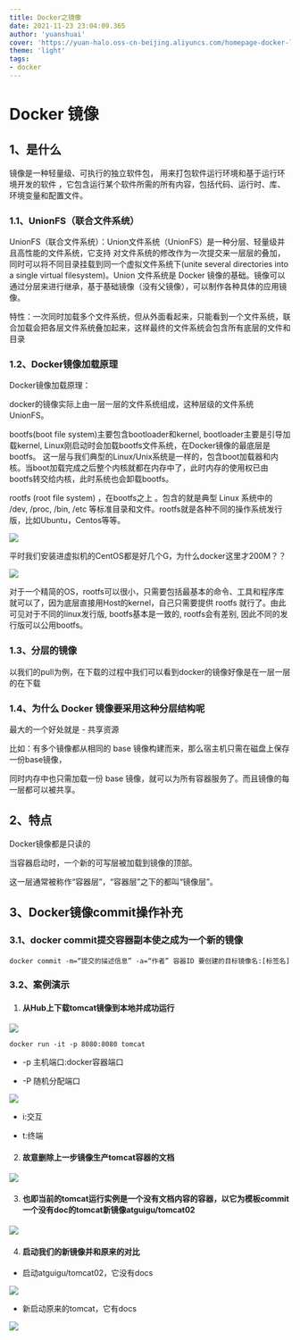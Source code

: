 ```yaml
---
title: Docker之镜像
date: 2021-11-23 23:04:09.365
author: 'yuanshuai'
cover: 'https://yuan-halo.oss-cn-beijing.aliyuncs.com/homepage-docker-logo.png'
theme: 'light'
tags: 
- docker
---
```


# **Docker** **镜像**

## 1、**是什么**

镜像是一种轻量级、可执行的独立软件包， 用来打包软件运行环境和基于运行环境开发的软件 ，它包含运行某个软件所需的所有内容，包括代码、运行时、库、环境变量和配置文件。 

### 1.1、UnionFS（联合文件系统）

UnionFS（联合文件系统）：Union文件系统（UnionFS）是一种分层、轻量级并且高性能的文件系统，它支持 对文件系统的修改作为一次提交来一层层的叠加， 同时可以将不同目录挂载到同一个虚拟文件系统下(unite several directories into a single virtual filesystem)。Union 文件系统是 Docker 镜像的基础。镜像可以通过分层来进行继承，基于基础镜像（没有父镜像），可以制作各种具体的应用镜像。

特性：一次同时加载多个文件系统，但从外面看起来，只能看到一个文件系统，联合加载会把各层文件系统叠加起来，这样最终的文件系统会包含所有底层的文件和目录 

### 1.2、Docker镜像加载原理

Docker镜像加载原理： 

docker的镜像实际上由一层一层的文件系统组成，这种层级的文件系统UnionFS。 

bootfs(boot file system)主要包含bootloader和kernel, bootloader主要是引导加载kernel, Linux刚启动时会加载bootfs文件系统，在Docker镜像的最底层是bootfs。 这一层与我们典型的Linux/Unix系统是一样的，包含boot加载器和内核。当boot加载完成之后整个内核就都在内存中了，此时内存的使用权已由bootfs转交给内核，此时系统也会卸载bootfs。 

rootfs (root file system) ，在bootfs之上 。包含的就是典型 Linux 系统中的 /dev, /proc, /bin, /etc 等标准目录和文件。rootfs就是各种不同的操作系统发行版，比如Ubuntu，Centos等等。  

![](https://hexobbblog.oss-cn-beijing.aliyuncs.com/images/docker/24.png)

平时我们安装进虚拟机的CentOS都是好几个G，为什么docker这里才200M？？ 

![](https://hexobbblog.oss-cn-beijing.aliyuncs.com/images/docker/25.png)

对于一个精简的OS，rootfs可以很小，只需要包括最基本的命令、工具和程序库就可以了，因为底层直接用Host的kernel，自己只需要提供 rootfs 就行了。由此可见对于不同的linux发行版, bootfs基本是一致的, rootfs会有差别, 因此不同的发行版可以公用bootfs。 

### 1.3、分层的镜像

以我们的pull为例，在下载的过程中我们可以看到docker的镜像好像是在一层一层的在下载 

### 1.4、为什么 Docker 镜像要采用这种分层结构呢

最大的一个好处就是 - 共享资源 

比如：有多个镜像都从相同的 base 镜像构建而来，那么宿主机只需在磁盘上保存一份base镜像， 

同时内存中也只需加载一份 base 镜像，就可以为所有容器服务了。而且镜像的每一层都可以被共享。 

## 2、**特点**

Docker镜像都是只读的

当容器启动时，一个新的可写层被加载到镜像的顶部。

这一层通常被称作“容器层”，“容器层”之下的都叫“镜像层”。

## 3、Docker镜像commit操作补充

### 3.1、docker commit提交容器副本使之成为一个新的镜像

```shell
docker commit -m=“提交的描述信息” -a=“作者” 容器ID 要创建的目标镜像名:[标签名]
```

### 3.2、案例演示

1. #### 从Hub上下载tomcat镜像到本地并成功运行

![](https://hexobbblog.oss-cn-beijing.aliyuncs.com/images/docker/26.png)

```shell
docker run -it -p 8080:8080 tomcat
```

- -p 主机端口:docker容器端口

- -P 随机分配端口

![](https://hexobbblog.oss-cn-beijing.aliyuncs.com/images/docker/27.png)

- i:交互

- t:终端

2. #### 故意删除上一步镜像生产tomcat容器的文档

![](https://hexobbblog.oss-cn-beijing.aliyuncs.com/images/docker/28.png)

3. #### 也即当前的tomcat运行实例是一个没有文档内容的容器，以它为模板commit一个没有doc的tomcat新镜像atguigu/tomcat02

![](https://hexobbblog.oss-cn-beijing.aliyuncs.com/images/docker/29.png)

4. #### 启动我们的新镜像并和原来的对比

- 启动atguigu/tomcat02，它没有docs

![](https://hexobbblog.oss-cn-beijing.aliyuncs.com/images/docker/30.png)

- 新启动原来的tomcat，它有docs

![](https://hexobbblog.oss-cn-beijing.aliyuncs.com/images/docker/31.png)